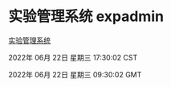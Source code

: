 # 实验管理系统 expadmin
[实验管理系统](http://219.139.196.158:56808/expadmin-782313d2-e1b1-4ea7-932e-3a55e6a1a4d0/)

2022年 06月 22日 星期三 17:30:02 CST

2022年 06月 22日 星期三 09:30:02 GMT
